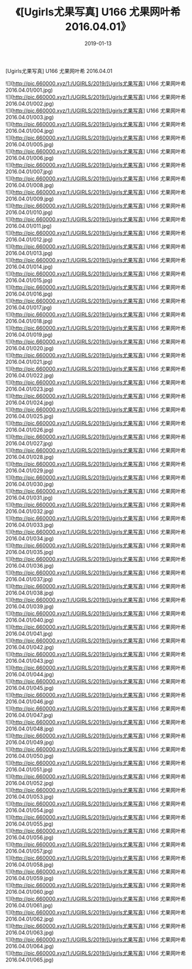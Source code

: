 ﻿---
layout: post
title:  《[Ugirls尤果写真] U166 尤果网叶希 2016.04.01》
date:   2019-01-13
img: http://pic.660000.xyz/1:/UGIRLS/2019/[Ugirls尤果写真] U166 尤果网叶希 2016.04.01/000.jpg
categories: [美女, 清纯, 唯美]
---

[Ugirls尤果写真] U166 尤果网叶希 2016.04.01

 ![](http://pic.660000.xyz/1:/UGIRLS/2019/[Ugirls尤果写真] U166 尤果网叶希 2016.04.01/001.jpg) <br>![](http://pic.660000.xyz/1:/UGIRLS/2019/[Ugirls尤果写真] U166 尤果网叶希 2016.04.01/002.jpg) <br>![](http://pic.660000.xyz/1:/UGIRLS/2019/[Ugirls尤果写真] U166 尤果网叶希 2016.04.01/003.jpg) <br>![](http://pic.660000.xyz/1:/UGIRLS/2019/[Ugirls尤果写真] U166 尤果网叶希 2016.04.01/004.jpg) <br>![](http://pic.660000.xyz/1:/UGIRLS/2019/[Ugirls尤果写真] U166 尤果网叶希 2016.04.01/005.jpg) <br>![](http://pic.660000.xyz/1:/UGIRLS/2019/[Ugirls尤果写真] U166 尤果网叶希 2016.04.01/006.jpg) <br>![](http://pic.660000.xyz/1:/UGIRLS/2019/[Ugirls尤果写真] U166 尤果网叶希 2016.04.01/007.jpg) <br>![](http://pic.660000.xyz/1:/UGIRLS/2019/[Ugirls尤果写真] U166 尤果网叶希 2016.04.01/008.jpg) <br>![](http://pic.660000.xyz/1:/UGIRLS/2019/[Ugirls尤果写真] U166 尤果网叶希 2016.04.01/009.jpg) <br>![](http://pic.660000.xyz/1:/UGIRLS/2019/[Ugirls尤果写真] U166 尤果网叶希 2016.04.01/010.jpg) <br>![](http://pic.660000.xyz/1:/UGIRLS/2019/[Ugirls尤果写真] U166 尤果网叶希 2016.04.01/011.jpg) <br>![](http://pic.660000.xyz/1:/UGIRLS/2019/[Ugirls尤果写真] U166 尤果网叶希 2016.04.01/012.jpg) <br>![](http://pic.660000.xyz/1:/UGIRLS/2019/[Ugirls尤果写真] U166 尤果网叶希 2016.04.01/013.jpg) <br>![](http://pic.660000.xyz/1:/UGIRLS/2019/[Ugirls尤果写真] U166 尤果网叶希 2016.04.01/014.jpg) <br>![](http://pic.660000.xyz/1:/UGIRLS/2019/[Ugirls尤果写真] U166 尤果网叶希 2016.04.01/015.jpg) <br>![](http://pic.660000.xyz/1:/UGIRLS/2019/[Ugirls尤果写真] U166 尤果网叶希 2016.04.01/016.jpg) <br>![](http://pic.660000.xyz/1:/UGIRLS/2019/[Ugirls尤果写真] U166 尤果网叶希 2016.04.01/017.jpg) <br>![](http://pic.660000.xyz/1:/UGIRLS/2019/[Ugirls尤果写真] U166 尤果网叶希 2016.04.01/018.jpg) <br>![](http://pic.660000.xyz/1:/UGIRLS/2019/[Ugirls尤果写真] U166 尤果网叶希 2016.04.01/019.jpg) <br>![](http://pic.660000.xyz/1:/UGIRLS/2019/[Ugirls尤果写真] U166 尤果网叶希 2016.04.01/020.jpg) <br>![](http://pic.660000.xyz/1:/UGIRLS/2019/[Ugirls尤果写真] U166 尤果网叶希 2016.04.01/021.jpg) <br>![](http://pic.660000.xyz/1:/UGIRLS/2019/[Ugirls尤果写真] U166 尤果网叶希 2016.04.01/022.jpg) <br>![](http://pic.660000.xyz/1:/UGIRLS/2019/[Ugirls尤果写真] U166 尤果网叶希 2016.04.01/023.jpg) <br>![](http://pic.660000.xyz/1:/UGIRLS/2019/[Ugirls尤果写真] U166 尤果网叶希 2016.04.01/024.jpg) <br>![](http://pic.660000.xyz/1:/UGIRLS/2019/[Ugirls尤果写真] U166 尤果网叶希 2016.04.01/025.jpg) <br>![](http://pic.660000.xyz/1:/UGIRLS/2019/[Ugirls尤果写真] U166 尤果网叶希 2016.04.01/026.jpg) <br>![](http://pic.660000.xyz/1:/UGIRLS/2019/[Ugirls尤果写真] U166 尤果网叶希 2016.04.01/027.jpg) <br>![](http://pic.660000.xyz/1:/UGIRLS/2019/[Ugirls尤果写真] U166 尤果网叶希 2016.04.01/028.jpg) <br>![](http://pic.660000.xyz/1:/UGIRLS/2019/[Ugirls尤果写真] U166 尤果网叶希 2016.04.01/029.jpg) <br>![](http://pic.660000.xyz/1:/UGIRLS/2019/[Ugirls尤果写真] U166 尤果网叶希 2016.04.01/030.jpg) <br>![](http://pic.660000.xyz/1:/UGIRLS/2019/[Ugirls尤果写真] U166 尤果网叶希 2016.04.01/031.jpg) <br>![](http://pic.660000.xyz/1:/UGIRLS/2019/[Ugirls尤果写真] U166 尤果网叶希 2016.04.01/032.jpg) <br>![](http://pic.660000.xyz/1:/UGIRLS/2019/[Ugirls尤果写真] U166 尤果网叶希 2016.04.01/033.jpg) <br>![](http://pic.660000.xyz/1:/UGIRLS/2019/[Ugirls尤果写真] U166 尤果网叶希 2016.04.01/034.jpg) <br>![](http://pic.660000.xyz/1:/UGIRLS/2019/[Ugirls尤果写真] U166 尤果网叶希 2016.04.01/035.jpg) <br>![](http://pic.660000.xyz/1:/UGIRLS/2019/[Ugirls尤果写真] U166 尤果网叶希 2016.04.01/036.jpg) <br>![](http://pic.660000.xyz/1:/UGIRLS/2019/[Ugirls尤果写真] U166 尤果网叶希 2016.04.01/037.jpg) <br>![](http://pic.660000.xyz/1:/UGIRLS/2019/[Ugirls尤果写真] U166 尤果网叶希 2016.04.01/038.jpg) <br>![](http://pic.660000.xyz/1:/UGIRLS/2019/[Ugirls尤果写真] U166 尤果网叶希 2016.04.01/039.jpg) <br>![](http://pic.660000.xyz/1:/UGIRLS/2019/[Ugirls尤果写真] U166 尤果网叶希 2016.04.01/040.jpg) <br>![](http://pic.660000.xyz/1:/UGIRLS/2019/[Ugirls尤果写真] U166 尤果网叶希 2016.04.01/041.jpg) <br>![](http://pic.660000.xyz/1:/UGIRLS/2019/[Ugirls尤果写真] U166 尤果网叶希 2016.04.01/042.jpg) <br>![](http://pic.660000.xyz/1:/UGIRLS/2019/[Ugirls尤果写真] U166 尤果网叶希 2016.04.01/043.jpg) <br>![](http://pic.660000.xyz/1:/UGIRLS/2019/[Ugirls尤果写真] U166 尤果网叶希 2016.04.01/044.jpg) <br>![](http://pic.660000.xyz/1:/UGIRLS/2019/[Ugirls尤果写真] U166 尤果网叶希 2016.04.01/045.jpg) <br>![](http://pic.660000.xyz/1:/UGIRLS/2019/[Ugirls尤果写真] U166 尤果网叶希 2016.04.01/046.jpg) <br>![](http://pic.660000.xyz/1:/UGIRLS/2019/[Ugirls尤果写真] U166 尤果网叶希 2016.04.01/047.jpg) <br>![](http://pic.660000.xyz/1:/UGIRLS/2019/[Ugirls尤果写真] U166 尤果网叶希 2016.04.01/048.jpg) <br>![](http://pic.660000.xyz/1:/UGIRLS/2019/[Ugirls尤果写真] U166 尤果网叶希 2016.04.01/049.jpg) <br>![](http://pic.660000.xyz/1:/UGIRLS/2019/[Ugirls尤果写真] U166 尤果网叶希 2016.04.01/050.jpg) <br>![](http://pic.660000.xyz/1:/UGIRLS/2019/[Ugirls尤果写真] U166 尤果网叶希 2016.04.01/051.jpg) <br>![](http://pic.660000.xyz/1:/UGIRLS/2019/[Ugirls尤果写真] U166 尤果网叶希 2016.04.01/052.jpg) <br>![](http://pic.660000.xyz/1:/UGIRLS/2019/[Ugirls尤果写真] U166 尤果网叶希 2016.04.01/053.jpg) <br>![](http://pic.660000.xyz/1:/UGIRLS/2019/[Ugirls尤果写真] U166 尤果网叶希 2016.04.01/054.jpg) <br>![](http://pic.660000.xyz/1:/UGIRLS/2019/[Ugirls尤果写真] U166 尤果网叶希 2016.04.01/055.jpg) <br>![](http://pic.660000.xyz/1:/UGIRLS/2019/[Ugirls尤果写真] U166 尤果网叶希 2016.04.01/056.jpg) <br>![](http://pic.660000.xyz/1:/UGIRLS/2019/[Ugirls尤果写真] U166 尤果网叶希 2016.04.01/057.jpg) <br>![](http://pic.660000.xyz/1:/UGIRLS/2019/[Ugirls尤果写真] U166 尤果网叶希 2016.04.01/058.jpg) <br>![](http://pic.660000.xyz/1:/UGIRLS/2019/[Ugirls尤果写真] U166 尤果网叶希 2016.04.01/059.jpg) <br>![](http://pic.660000.xyz/1:/UGIRLS/2019/[Ugirls尤果写真] U166 尤果网叶希 2016.04.01/060.jpg) <br>![](http://pic.660000.xyz/1:/UGIRLS/2019/[Ugirls尤果写真] U166 尤果网叶希 2016.04.01/061.jpg) <br>![](http://pic.660000.xyz/1:/UGIRLS/2019/[Ugirls尤果写真] U166 尤果网叶希 2016.04.01/062.jpg) <br>![](http://pic.660000.xyz/1:/UGIRLS/2019/[Ugirls尤果写真] U166 尤果网叶希 2016.04.01/063.jpg) <br>![](http://pic.660000.xyz/1:/UGIRLS/2019/[Ugirls尤果写真] U166 尤果网叶希 2016.04.01/064.jpg) <br>![](http://pic.660000.xyz/1:/UGIRLS/2019/[Ugirls尤果写真] U166 尤果网叶希 2016.04.01/065.jpg) <br>